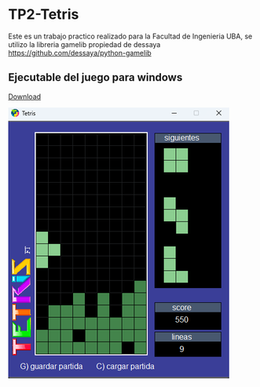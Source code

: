 # TP2-Tetris
Este es un trabajo practico realizado para la Facultad de Ingenieria UBA, se utilizo la libreria gamelib propiedad de dessaya https://github.com/dessaya/python-gamelib

## Ejecutable del juego para windows
[Download](https://github.com/FranTapia01/TP2-Tetris/raw/main/dist/tetris.exe) 

![captura](dist/Captura.png) 
